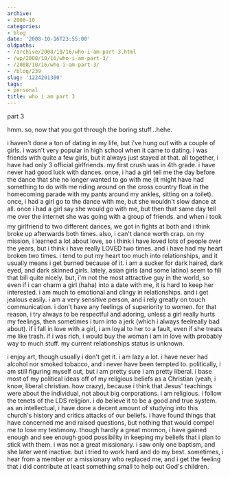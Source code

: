 ```yaml
---
archive:
- 2008-10
categories:
- blog
date: '2008-10-16T23:55:00'
oldpaths:
- /archive/2008/10/16/who-i-am-part-3.html
- /wp/2008/10/16/who-i-am-part-3/
- /2008/10/16/who-i-am-part-3/
- /blog/239
slug: '1224201300'
tags:
- personal
title: who i am part 3
---
```


part 3

hmm. so, now that you got through the boring stuff...hehe.

i haven't done a ton of dating in my life, but i've hung out with a couple
of girls. i wasn't very popular in high school when it came to dating.
i was friends with quite a few girls, but it always just stayed at that.
all together, i have had only 3 official girlfriends. my first crush was
in 4th grade. i have never had good luck with dances. once, i had a girl
tell me the day before the dance that she no longer wanted to go with me
(it might have had something to do with me riding around on the cross
country float in the homecoming parade with my pants around my ankles,
sitting on a toilet). once, i had a girl go to the dance with me, but she
wouldn't slow dance at all. once i had a girl say she would go with me,
but then that same day tell me over the internet she was going with a
group of friends. and when i took my girlfriend to two different
dances, we got in fights at both and i think broke up afterwards both
times. also, i can't dance worth crap. on my mission, i learned a lot
about love, so i think i have loved lots of people over the years, but
i think i have really LOVED two times. and i have had my heart broken two
times. i tend to put my heart too much into relationships, and it usually
means i get burned because of it. i am a sucker for dark haired, dark
eyed, and dark skinned girls. lately, asian girls (and some latino) seem
to fill that bill quite nicely. but, i'm not the most attractive guy in
the world, so even if i can charm a girl (haha) into a date with me, it is
hard to keep her interested. i am much to emotional and clingy in
relationships. and i get jealous easily. i am a very sensitive person, and
i rely greatly on touch communication. i don't have any feelings of
superiority to women. for that reason, i try always to be respectful and
adoring, unless a girl really hurts my feelings, then sometimes i turn
into a jerk (which i always feelreally bad about). if i fall in love with
a girl, i am loyal to her to a fault, even if she treats me like trash. if
i was rich, i would buy the woman i am in love with probably way to much
stuff. my current relationships status is unknown.

i enjoy art, though usually i don't get it. i am lazy a lot. i have never
had alcohol nor smoked tobacco, and i never have been tempted to.
politically, i am still figuring myself out, but i am pretty sure i am
pretty liberal. i base most of my political ideas off of my religious
beliefs as a Christian (yeah, i know, liberal christian..how crazy),
because i think that Jesus' teachings were about the individual, not about
big corporations. i am religious. i follow the tenets of the LDS religion.
i do believe it to be a good and true system. as an intellectual, i have
done a decent amount of studying into this church's history and critics
attacks of our beliefs. i have found things that have concerned me and
raised questions, but nothing that would compel me to lose my testimony.
though hardly a great mormon, i have gained enough and see enough good
possibility in keeping my beliefs that i plan to stick with them. i was
not a great missionary. i saw only one baptism, and she later went
inactive. but i tried to work hard and do my best. sometimes, i hear from
a member or a missionary who replaced me, and i get the feeling that i did
contribute at least something small to help out God's children.

